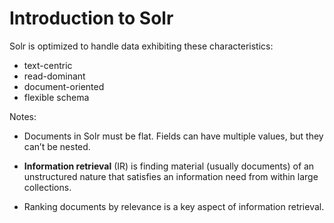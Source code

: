 # Introduction to Solr

Solr is optimized to handle data exhibiting these characteristics:

- text-centric
- read-dominant
- document-oriented
- flexible schema

Notes:

- Documents in Solr must be flat. Fields can have multiple values, but they
  can’t be nested.

- **Information retrieval** (IR) is finding material (usually documents) of an
unstructured nature that satisfies an information need from within large
collections.

- Ranking documents by relevance is a key aspect of information retrieval.
